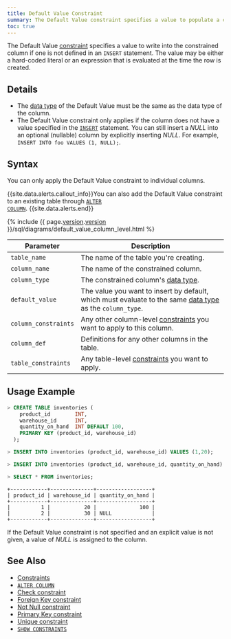 ```yaml
---
title: Default Value Constraint
summary: The Default Value constraint specifies a value to populate a column with if none is provided.
toc: true
---
```


The Default Value [constraint](constraints.html) specifies a value to write into the constrained column if one is not defined in an `INSERT` statement. The value may be either a hard-coded literal or an expression that is evaluated at the time the row is created.


## Details

- The [data type](data-types.html) of the Default Value must be the same as the data type of the column.
- The Default Value constraint only applies if the column does not have a value specified in the [`INSERT`](insert.html) statement. You can still insert a *NULL* into an optional (nullable) column by explicitly inserting *NULL*. For example, `INSERT INTO foo VALUES (1, NULL);`.

## Syntax

You can only apply the Default Value constraint to individual columns.

{{site.data.alerts.callout_info}}You can also add the Default Value constraint to an existing table through <a href="alter-column.html#set-or-change-a-default-value"><code>ALTER COLUMN</code></a>. {{site.data.alerts.end}}

{% include {{ page.[version](cluster-settings.html#setting-version).[version](cluster-settings.html#setting-version) }}/sql/diagrams/default_value_column_level.html %}

| Parameter | Description |
|-----------|-------------|
| `table_name` | The name of the table you're creating. |
| `column_name` | The name of the constrained column. |
| `column_type` | The constrained column's [data type](data-types.html). |
| `default_value` | The value you want to insert by default, which must evaluate to the same [data type](data-types.html) as the `column_type`.|
| `column_constraints` | Any other column-level [constraints](constraints.html) you want to apply to this column. |
| `column_def` | Definitions for any other columns in the table. |
| `table_constraints` | Any table-level [constraints](constraints.html) you want to apply. |

## Usage Example

~~~ sql
> CREATE TABLE inventories (
    product_id        INT,
    warehouse_id      INT,
    quantity_on_hand  INT DEFAULT 100,
    PRIMARY KEY (product_id, warehouse_id)
  );

> INSERT INTO inventories (product_id, warehouse_id) VALUES (1,20);

> INSERT INTO inventories (product_id, warehouse_id, quantity_on_hand) VALUES (2,30, NULL);

> SELECT * FROM inventories;
~~~
~~~
+------------+--------------+------------------+
| product_id | warehouse_id | quantity_on_hand |
+------------+--------------+------------------+
|          1 |           20 |              100 |
|          2 |           30 | NULL             |
+------------+--------------+------------------+
~~~

If the Default Value constraint is not specified and an explicit value is not given, a value of *NULL* is assigned to the column.

## See Also

- [Constraints](constraints.html)
- [`ALTER COLUMN`](alter-column.html)
- [Check constraint](check.html)
- [Foreign Key constraint](foreign-key.html)
- [Not Null constraint](not-null.html)
- [Primary Key constraint](primary-key.html)
- [Unique constraint](unique.html)
- [`SHOW CONSTRAINTS`](show-constraints.html)
